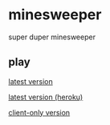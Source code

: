 # minesweeper
super duper minesweeper

## play
[latest version](https://ms.halabo.net)

[latest version (heroku)](https://sd-ms.herokuapp.com)

[client-only version](https://harumaky.github.io/minesweeper)